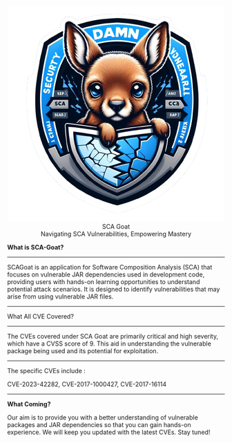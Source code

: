 <p align="center">
    <img src="/static/images/logo.png" alt="SCA Goat">
     <br>SCA Goat<br> Navigating SCA Vulnerabilities, Empowering Mastery<br> <p align="center">
</p>
</p>


<b>What is SCA-Goat?</b>
<hr>
SCAGoat is an application for Software Composition Analysis (SCA) that focuses on vulnerable JAR dependencies used in development code, providing users with hands-on learning opportunities to understand potential attack scenarios. It is designed to identify vulnerabilities that may arise from using vulnerable JAR files.



<hr>
<b></b>What All CVE Covered?</b>
<hr>
The CVEs covered under SCA Goat are primarily critical and high severity, which have a CVSS score of 9. This aid in understanding the vulnerable package being used and its potential for exploitation. 
<hr>
The specific CVEs include :

CVE-2023-42282, 
CVE-2017-1000427, 
 CVE-2017-16114


<hr>

<b>What Coming?</b> 

Our aim is to provide you with a better understanding of vulnerable packages and JAR dependencies so that you can gain hands-on experience. We will keep you updated with the latest CVEs. Stay tuned!

